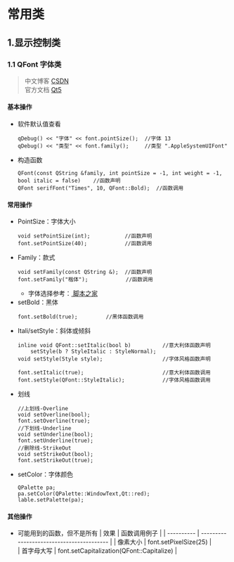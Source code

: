 <link rel=stylesheet href=style.css>

<h1> 常用类 </h1>
<h2> 1.显示控制类 </h2>

<h3> 1.1 QFont 字体类 </h3>

> 中文博客 <a href=https://blog.csdn.net/yc__coder/article/details/107404722> CSDN </a>  
> 官方文档 <a href=https://doc.qt.io/qt-5/qfont.html> Qt5 </a> 


<h4> 基本操作 </h4>

  - 软件默认值查看
    ```Qt
    qDebug() << "字体" << font.pointSize();  //字体 13
    qDebug() << "类型" << font.family();     //类型 ".AppleSystemUIFont"
    ```
  - 构造函数
    ```Qt
    QFont(const QString &family, int pointSize = -1, int weight = -1, bool italic = false)    //函数声明
    QFont serifFont("Times", 10, QFont::Bold);  //函数调用
    ```

<h4>  常用操作 </h4>

  - PointSize：字体大小
    ```Qt
    void setPointSize(int);           //函数声明
    font.setPointSize(40);            //函数调用
    ```
  - Family：款式
    ```Qt
    void setFamily(const QString &);  //函数声明
    font.setFamily("楷体");            //函数调用
    ```
    - 字体选择参考：<a href=https://www.jb51.net/css/67658.html> 脚本之家 </a>
  - setBold：黑体
    ```Qt
    font.setBold(true);         //黑体函数调用
    ```
  - Itali/setStyle：斜体或倾斜
    ```Qt
	inline void QFont::setItalic(bool b)          //意大利体函数声明
    	setStyle(b ? StyleItalic : StyleNormal);  
    void setStyle(Style style);                   //字体风格函数声明

    font.setItalic(true);                         //意大利体函数调用
    font.setStyle(QFont::StyleItalic);            //字体风格函数调用
    ```
  - 划线
    ```Qt
    //上划线-Overline
    void setOverline(bool);
    font.setOverline(true);
    //下划线-Underline
    void setUnderline(bool);
    font.setUnderline(true);
    //删除线-StrikeOut
    void setStrikeOut(bool);
    font.setStrikeOut(true);
    ```
  - setColor：字体颜色
    ```Qt
	QPalette pa;
	pa.setColor(QPalette::WindowText,Qt::red);
	lable.setPalette(pa);
    ```

<h4> 其他操作 </h4>

  - 可能用到的函数，但不是所有
    | 效果       | 函数调用例子                              | 
    | ---------- | ----------------------------------------- | 
    | 像素大小   | font.setPixelSize(25)                     |   
    | 首字母大写 | font.setCapitalization(QFont::Capitalize) |   